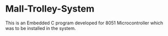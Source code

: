 # Mall-Trolley-System
This is an Embedded C program developed for 8051 Microcontroller which was to be installed in the system.
